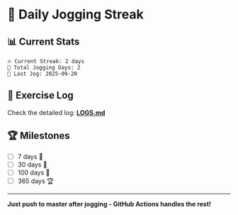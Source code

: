 # 🏃 Daily Jogging Streak

## 📊 Current Stats

```
🔥 Current Streak: 2 days
🏃 Total Jogging Days: 2
📅 Last Jog: 2025-09-20
```

## 📝 Exercise Log

Check the detailed log: **[LOGS.md](logs/LOGS.md)**

## 🏆 Milestones

- [ ] 7 days 🌱
- [ ] 30 days 🌿
- [ ] 100 days 🌳
- [ ] 365 days 🏆

---

**Just push to master after jogging - GitHub Actions handles the rest!**